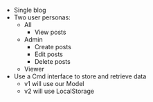 - Single blog
- Two user personas:
  - All
    - View posts
  - Admin
    - Create posts
    - Edit posts
    - Delete posts
  - Viewer
- Use a Cmd interface to store and retrieve data
  - v1 will use our Model
  - v2 will use LocalStorage
